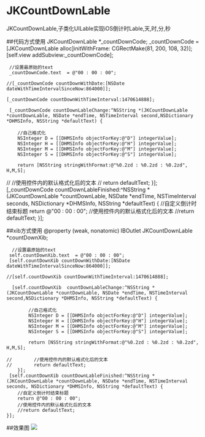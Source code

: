 # JKCountDownLable
JKCountDownLable,子类化UILable实现iOS倒计时Lable,天,时,分,秒

##代码方式使用
    JKCountDownLable *_countDownCode;
    _countDownCode = [JKCountDownLable alloc]initWithFrame: CGRectMake(81, 200, 108, 32)];
    [self.view addSubview:_countDownCode];

     //设置最原始的text
     _countDownCode.text  = @"00 : 00 : 00";

    //[_countDownCode countDownWithDate:[NSDate dateWithTimeIntervalSinceNow:864000]];
    
    [_countDownCode countDownWithTimeInterval:1470614888];
 
     [_countDownCode countDownLableChange:^NSString *(JKCountDownLable *countDownLable, NSDate *endTime, NSTimeInterval second,NSDictionary *DHMSInfo, NSString *defaultText) {
        
        //自己格式化
        NSInteger D = [[DHMSInfo objectForKey:@"D"] integerValue];
        NSInteger H = [[DHMSInfo objectForKey:@"H"] integerValue];
        NSInteger M = [[DHMSInfo objectForKey:@"M"] integerValue];
        NSInteger S = [[DHMSInfo objectForKey:@"S"] integerValue];
        
        return [NSString stringWithFormat:@"%0.2zd : %0.2zd : %0.2zd", H,M,S];

//        //使用控件内的默认格式化后的文本
//        return defaultText;
    }];
     [_countDownCode countDownLableFinished:^NSString *(JKCountDownLable *countDownLable, NSDate *endTime, NSTimeInterval seconds, NSDictionary *DHMSInfo, NSString *defaultText) {
        //自定义倒计时结束标题
        return @"00 : 00 : 00";
        //使用控件内的默认格式化后的文本
        //return defaultText;
    }];

##xib方式使用
    @property (weak, nonatomic) IBOutlet JKCountDownLable *countDownXib;

      //设置最原始的text
     self.countDownXib.text  = @"00 : 00 : 00";
     [self.countDownXib countDownWithDate:[NSDate dateWithTimeIntervalSinceNow:864000]];
    
    //[self.countDownXib countDownWithTimeInterval:1470614888];
    
      [self.countDownXib  countDownLableChange:^NSString *(JKCountDownLable *countDownLable, NSDate *endTime, NSTimeInterval second,NSDictionary *DHMSInfo, NSString *defaultText) {
            
            //自己格式化
            NSInteger D = [[DHMSInfo objectForKey:@"D"] integerValue];
            NSInteger H = [[DHMSInfo objectForKey:@"H"] integerValue];
            NSInteger M = [[DHMSInfo objectForKey:@"M"] integerValue];
            NSInteger S = [[DHMSInfo objectForKey:@"S"] integerValue];
            
            return [NSString stringWithFormat:@"%0.2zd : %0.2zd : %0.2zd", H,M,S];

    //        //使用控件内的默认格式化后的文本
    //        return defaultText;
        }];
     [self.countDownXib countDownLableFinished:^NSString *(JKCountDownLable *countDownLable, NSDate *endTime, NSTimeInterval seconds, NSDictionary *DHMSInfo, NSString *defaultText) {
        //自定义倒计时结束标题
        return @"00 : 00 : 00";
        //使用控件内的默认格式化后的文本
        //return defaultText;
    }];


##效果图
![](https://raw.githubusercontent.com/shaojiankui/JKCountDownLable/master/demo.gif)
